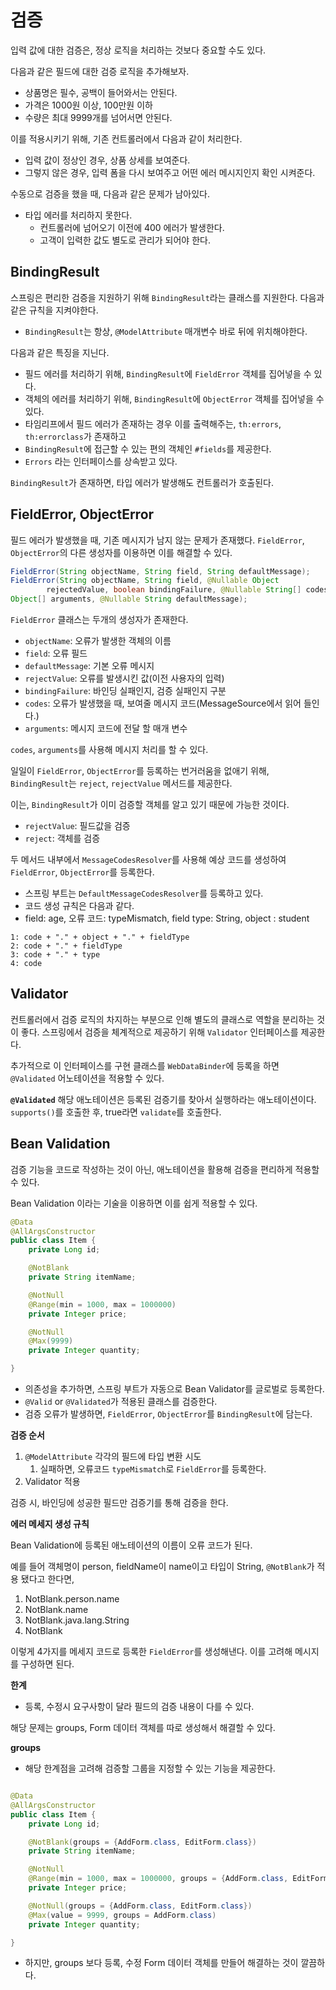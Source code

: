 검증
==
입력 값에 대한 검증은, 정상 로직을 처리하는 것보다 중요할 수도 있다.

다음과 같은 필드에 대한 검증 로직을 추가해보자.
- 상품명은 필수, 공백이 들어와서는 안된다.
- 가격은 1000원 이상, 100만원 이하
- 수량은 최대 9999개를 넘어서면 안된다.

이를 적용시키기 위해, 기존 컨트롤러에서 다음과 같이 처리한다.
- 입력 값이 정상인 경우, 상품 상세를 보여준다.
- 그렇지 않은 경우, 입력 폼을 다시 보여주고 어떤 에러 메시지인지 확인 시켜준다.

수동으로 검증을 했을 때, 다음과 같은 문제가 남아있다.
- 타입 에러를 처리하지 못한다.
  - 컨트롤러에 넘어오기 이전에 400 에러가 발생한다.
  - 고객이 입력한 값도 별도로 관리가 되어야 한다.


## BindingResult
스프링은 편리한 검증을 지원하기 위해 `BindingResult`라는 클래스를 지원한다. 다음과 같은 규칙을 지켜야한다.
- `BindingResult`는 항상, `@ModelAttribute` 매개변수 바로 뒤에 위치해야한다.

다음과 같은 특징을 지닌다.
- 필드 에러를 처리하기 위해, `BindingResult`에 `FieldError` 객체를 집어넣을 수 있다.
- 객체의 에러를 처리하기 위해, `BindingResult`에 `ObjectError` 객체를 집어넣을 수 있다.
- 타임리프에서 필드 에러가 존재하는 경우 이를 출력해주는, `th:errors`, `th:errorclass`가 존재하고
- `BindingResult`에 접근할 수 있는 편의 객체인 `#fields`를 제공한다.
- `Errors` 라는 인터페이스를 상속받고 있다.

`BindingResult`가 존재하면, 타입 에러가 발생해도 컨트롤러가 호출된다. 

## FieldError, ObjectError
필드 에러가 발생했을 때, 기존 메시지가 남지 않는 문제가 존재했다. `FieldError`, `ObjectError`의 다른 생성자를 이용하면 이를 해결할 수 있다.
```java
FieldError(String objectName, String field, String defaultMessage);
FieldError(String objectName, String field, @Nullable Object
        rejectedValue, boolean bindingFailure, @Nullable String[] codes, @Nullable 
Object[] arguments, @Nullable String defaultMessage);
```
`FieldError` 클래스는 두개의 생성자가 존재한다.
- `objectName`: 오류가 발생한 객체의 이름
- `field`: 오류 필드
- `defaultMessage`: 기본 오류 메시지
- `rejectValue`: 오류를 발생시킨 값(이전 사용자의 입력)
- `bindingFailure`: 바인딩 실패인지, 검증 실패인지 구분
- `codes`: 오류가 발생했을 때, 보여줄 메시지 코드(MessageSource에서 읽어 들인다.)
- `arguments`: 메시지 코드에 전달 할 매개 변수

`codes`, `arguments`를 사용해 메시지 처리를 할 수 있다.

일일이 `FieldError`, `ObjectError`를 등록하는 번거러움을 없애기 위해, `BindingResult`는 `reject`, `rejectValue` 메서드를 제공한다.

이는, `BindingResult`가 이미 검증할 객체를 알고 있기 때문에 가능한 것이다.
- `rejectValue`: 필드값을 검증
- `reject`: 객체를 검증

두 메서드 내부에서 `MessageCodesResolver`를 사용해 예상 코드를 생성하여 `FieldError`, `ObjectError`를 등록한다.
- 스프링 부트는 `DefaultMessageCodesResolver`를 등록하고 있다.
- 코드 생성 규칙은 다음과 같다.
- field: age, 오류 코드: typeMismatch, field type: String, object : student
```text
1: code + "." + object + "." + fieldType
2: code + "." + fieldType
3: code + "." + type
4: code
```

## Validator
컨트롤러에서 검증 로직의 차지하는 부분으로 인해 별도의 클래스로 역할을 분리하는 것이 좋다. 
스프링에서 검증을 체계적으로 제공하기 위해 `Validator` 인터페이스를 제공한다.

추가적으로 이 인터페이스를 구현 클래스를 `WebDataBinder`에 등록을 하면 `@Validated` 어노테이션을 적용할 수 있다.

**`@Validated`**
해당 애노테이션은 등록된 검증기를 찾아서 실행하라는 애노테이션이다.
`supports()`를 호출한 후, true라면 `validate`를 호출한다.


## Bean Validation
검증 기능을 코드로 작성하는 것이 아닌, 애노테이션을 활용해 검증을 편리하게 적용할 수 있다.

Bean Validation 이라는 기술을 이용하면 이를 쉽게 적용할 수 있다.

```java
@Data
@AllArgsConstructor
public class Item {
    private Long id;

    @NotBlank
    private String itemName;

    @NotNull
    @Range(min = 1000, max = 1000000)
    private Integer price;

    @NotNull
    @Max(9999)
    private Integer quantity;

}
```

- 의존성을 추가하면, 스프링 부트가 자동으로 Bean Validator를 글로벌로 등록한다.
- `@Valid` or `@Validated`가 적용된 클래스를 검증한다.
- 검증 오류가 발생하면, `FieldError`, `ObjectError`를 `BindingResult`에 담는다.


**검증 순서**
1. `@ModelAttribute` 각각의 필드에 타입 변환 시도
   1. 실패하면, 오류코드 `typeMismatch`로 `FieldError`를 등록한다.
2. Validator 적용

검증 시, 바인딩에 성공한 필드만 검증기를 통해 검증을 한다.


**에러 메세지 생성 규칙**

Bean Validation에 등록된 애노테이션의 이름이 오류 코드가 된다. 

예를 들어 객체명이 person, fieldName이 name이고 타입이 String, `@NotBlank`가 적용 됐다고 한다면,

1. NotBlank.person.name
2. NotBlank.name
3. NotBlank.java.lang.String
4. NotBlank

이렇게 4가지를 메세지 코드로 등록한 `FieldError`를 생성해낸다. 이를 고려해 메시지를 구성하면 된다.


**한계**
- 등록, 수정시 요구사항이 달라 필드의 검증 내용이 다를 수 있다.

해당 문제는 groups, Form 데이터 객체를 따로 생성해서 해결할 수 있다.

**groups**
- 해당 한계점을 고려해 검증할 그룹을 지정할 수 있는 기능을 제공한다.
```java

@Data
@AllArgsConstructor
public class Item {
    private Long id;

    @NotBlank(groups = {AddForm.class, EditForm.class})
    private String itemName;

    @NotNull
    @Range(min = 1000, max = 1000000, groups = {AddForm.class, EditForm.class})
    private Integer price;

    @NotNull(groups = {AddForm.class, EditForm.class})
    @Max(value = 9999, groups = AddForm.class)
    private Integer quantity;

}


```

- 하지만, groups 보다 등록, 수정 Form 데이터 객체를 만들어 해결하는 것이 깔끔하다.


